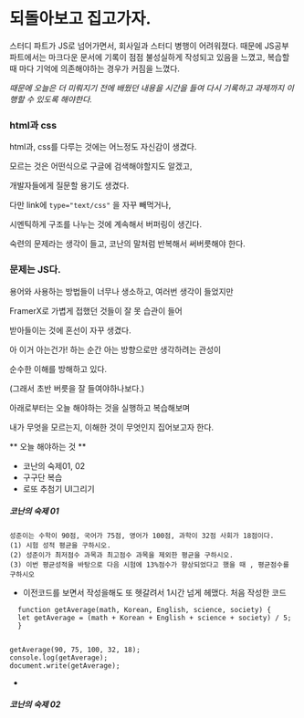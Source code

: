 # 되돌아보고 집고가자.

스터디 파트가 JS로 넘어가면서, 회사일과 스터디 병행이 어려워졌다.
때문에 JS공부 파트에서는 마크다운 문서에 기록이 점점 불성실하게 작성되고 있음을 느꼈고,
복습할 때 마다 기억에 의존해야하는 경우가 커짐을 느꼈다.

_때문에 오늘은 더 미뤄지기 전에 배웠던 내용을 시간을 들여 다시 기록하고 과제까지 이행할 수 있도록 해야한다._

### html과 css

html과, css를 다루는 것에는 어느정도 자신감이 생겼다.

모르는 것은 어떤식으로 구글에 검색해야할지도 알겠고,

개발자들에게 질문할 용기도 생겼다.

다만 link에 `type="text/css"` 을 자꾸 빼먹거나,

시멘틱하게 구조를 나누는 것에 계속해서 버퍼링이 생긴다.

숙련의 문제라는 생각이 들고, 코난의 말처럼 반복해서 써버릇해야 한다.

### 문제는 JS다.

용어와 사용하는 방법들이 너무나 생소하고, 여러번 생각이 들었지만

FramerX로 가볍게 접했던 것들이 잘 못 습관이 들어

받아들이는 것에 혼선이 자꾸 생겼다.

아 이거 아는건가! 하는 순간 아는 방향으로만 생각하려는 관성이

순수한 이해를 방해하고 있다.

(그래서 초반 버릇을 잘 들여야하나보다.)

아래로부터는 오늘 해야하는 것을 실행하고 복습해보며

내가 무엇을 모르는지, 이해한 것이 무엇인지 집어보고자 한다.

** 오늘 해야하는 것 **

- 코난의 숙제01, 02
- 구구단 복습
- 로또 추첨기 UI그리기

##### 코난의 숙제 01

```
성준이는 수학이 90점, 국어가 75점, 영어가 100점, 과학이 32점 사회가 18점이다.
(1) 시험 성적 평균을 구하시오.
(2) 성준이가 최저점수 과목과 최고점수 과목을 제외한 평균을 구하시오.
(3) 이번 평균성적을 바탕으로 다음 시험에 13%점수가 향상되었다고 했을 때 , 평균점수를 구하시오
```

- 이전코드를 보면서 작성을해도 또 헷갈려서 1시간 넘게 헤맸다.
  처음 작성한 코드

```
  function getAverage(math, Korean, English, science, society) {
  let getAverage = (math + Korean + English + science + society) / 5;
  }


getAverage(90, 75, 100, 32, 18);
console.log(getAverage);
document.write(getAverage);

```

-

##### 코난의 숙제 02

```

```

```

```
